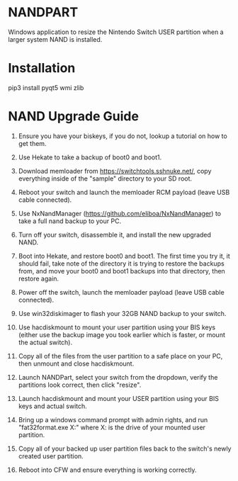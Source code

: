 # NANDPART

Windows application to resize the Nintendo Switch USER partition when a larger system NAND is installed.

# Installation

pip3 install pyqt5 wmi zlib

# NAND Upgrade Guide

1. Ensure you have your biskeys, if you do not, lookup a tutorial on how to get them.

2. Use Hekate to take a backup of boot0 and boot1.

3. Download memloader from https://switchtools.sshnuke.net/, copy everything inside of the "sample" directory to your SD root.

4. Reboot your switch and launch the memloader RCM payload (leave USB cable connected).

5. Use NxNandManager (https://github.com/eliboa/NxNandManager) to take a full nand backup to your PC.

6. Turn off your switch, disassemble it, and install the new upgraded NAND.

7. Boot into Hekate, and restore boot0 and boot1.  The first time you try it, it should fail, take note of the directory it is trying to restore the backups from, and move your boot0 and boot1 backups into that directory, then restore again.

8. Power off the switch, launch the memloader payload (leave USB cable connected).

9. Use win32diskimager to flash your 32GB NAND backup to your switch.

10. Use hacdiskmount to mount your user partition using your BIS keys (either use the backup image you took earlier which is faster, or mount the actual switch).

11. Copy all of the files from the user partition to a safe place on your PC, then unmount and close hacdiskmount.

12. Launch NANDPart, select your switch from the dropdown, verify the partitions look correct, then click "resize".

13. Launch hacdiskmount and mount your USER partition using your BIS keys and actual switch.

14. Bring up a windows command prompt with admin rights, and run "fat32format.exe X:"  where X: is the drive of your mounted user partition.

15. Copy all of your backed up user partition files back to the switch's newly created user partition.

16. Reboot into CFW and ensure everything is working correctly.


